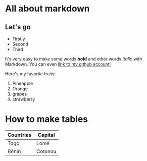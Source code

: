 # All about markdown
## Let's go
- Firstly
- Second
- Third

It's very easy to make some words **bold** and other words *italic* with Markdown. You can even [link to my github account!](https://github.com/Boam1994)

Here's my favorite fruits:

1. Pineapple
2. Orange
3. grapes
4. strawberry

# How to make tables
 **Countries**  |    **Capital**
----------  | -------------
Togo        |   Lomé
Bénin       |   Cotonou




